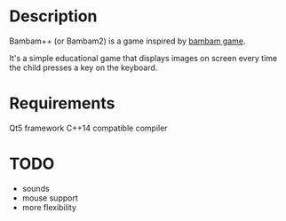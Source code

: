 # Description

Bambam++ (or Bambam2) is a game inspired by [bambam game](https://github.com/porridge/bambam).

It's a simple educational game that displays images on screen every time
the child presses a key on the keyboard.

# Requirements

Qt5 framework
C++14 compatible compiler

# TODO
* sounds
* mouse support
* more flexibility
